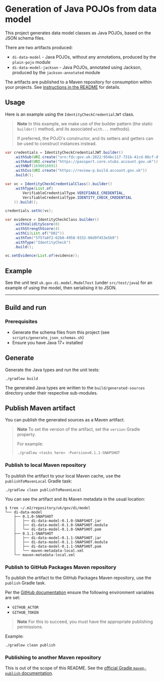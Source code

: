 # Generation of Java POJOs from data model

This project generates data model classes as Java POJOs, based on the JSON schema files.

There are two artifacts produced:

- `di-data-model` - Java POJOs, without any annotations, produced by the `plain-pojo` module
- `di-data-model-jackson` - Java POJOs, annotated using Jackson, produced by the `jackson-annotated` module

The artifacts are published to a Maven repository for consumption within your projects. See [instructions in the README](../../README.md) for details.

## Usage

Here is an example using the `IdentityCheckCredentialJWT` class.

> **Note**
> In this example, we make use of the builder pattern (the static `builder()` method, and its
> associated `with...` methods).
> 
> If preferred, the POJO's constructor, and its setters and getters can be used to construct
> instances instead. 

```java
var credentials = IdentityCheckCredentialJWT.builder()
    .withSub(URI.create("urn:fdc:gov.uk:2022:954bc117-731b-41cd-86cf-dfb4e7940fce"))
    .withAud(URI.create("https://passport.core.stubs.account.gov.uk"))
    .withNbf(1690816091)
    .withIss(URI.create("https://review-p.build.account.gov.uk"))
    .build();

var vc = IdentityCheckCredentialClass().builder()
    .withType(List.of(
        VerifiableCredentialType.VERIFIABLE_CREDENTIAL,
        VerifiableCredentialType.IDENTITY_CHECK_CREDENTIAL
    )).build();

credentials.setVc(vc);

var evidence = IdentityCheckClass.builder()
    .withValidityScore(0)
    .withStrengthScore(4)
    .withCi(List.of("D02"))
    .withTxn("5f57a8f2-62b0-4958-9332-06d9f453e5b9")
    .withType("IdentityCheck")
    .build();

vc.setEvidence(List.of(evidence));
```

## Example

See the unit test `uk.gov.di.model.ModelTest` (under `src/test/java`) for an example of using the
model, then serialising it to JSON.

---

## Build and run

### Prerequisites

- Generate the schema files from this project (see `scripts/generate_json_schemas.sh`)
- Ensure you have Java 17+ installed

## Generate

Generate the Java types and run the unit tests:

```shell
./gradlew build
```

The generated Java types are written to the `build/generated-sources` directory under their respective sub-modules.

## Publish Maven artifact

You can publish the generated sources as a Maven artifact.

> **Note**
> To set the version of the artifact, set the `version` Gradle property.
>
> For example:
> ```shell
> ./gradlew <tasks here> -Pversion=0.1.1-SNAPSHOT
> ```

### Publish to local Maven repository

To publish the artifact to your local Maven cache, use the `publishToMavenLocal` Gradle task:

```shell
./gradlew clean publishToMavenLocal
```

You can see the artifact and its Maven metadata in the usual location:

```
$ tree ~/.m2/repository/uk/gov/di/model
└── di-data-model
    ├── 0.1.0-SNAPSHOT
    │   ├── di-data-model-0.1.0-SNAPSHOT.jar
    │   ├── di-data-model-0.1.0-SNAPSHOT.module
    │   └── di-data-model-0.1.0-SNAPSHOT.pom
    ├── 0.1.1-SNAPSHOT
    │   ├── di-data-model-0.1.1-SNAPSHOT.jar
    │   ├── di-data-model-0.1.1-SNAPSHOT.module
    │   ├── di-data-model-0.1.1-SNAPSHOT.pom
    │   └── maven-metadata-local.xml
    └── maven-metadata-local.xml
```

### Publish to GitHub Packages Maven repository

To publish the artifact to the GitHub Packages Maven repository, use the `publish` Gradle task.

Per the [GitHub documentation](https://docs.github.com/en/actions/publishing-packages/publishing-java-packages-with-gradle) ensure the following environment variables are set:

- `GITHUB_ACTOR`
- `GITHUB_TOKEN`

> **Note**
> For this to succeed, you must have the appropriate publishing permissions.

Example:

```shell
./gradlew clean publish
```

### Publishing to another Maven repository

This is out of the scope of this README. See the [official Gradle `maven-publish` documentation](https://docs.gradle.org/current/userguide/publishing_maven.html#publishing_maven:complete_example).
